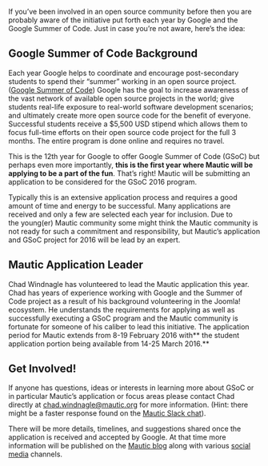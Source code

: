 If you’ve been involved in an open source community before then you are probably aware of the initiative put forth each year by Google and the Google Summer of Code. Just in case you’re not aware, here’s the idea:

## Google Summer of Code Background

Each year Google helps to coordinate and encourage post-secondary students to spend their “summer” working in an open source project. ([Google Summer of Code](https://developers.google.com/open-source/gsoc/)) Google has the goal to increase awareness of the vast network of available open source projects in the world; give students real-life exposure to real-world software development scenarios; and ultimately create more open source code for the benefit of everyone. Successful students receive a $5,500 USD stipend which allows them to focus full-time efforts on their open source code project for the full 3 months. The entire program is done online and requires no travel.

This is the 12th year for Google to offer Google Summer of Code (GSoC) but perhaps even more importantly, **this is the first year where Mautic will be applying to be a part of the fun**. That’s right! Mautic will be submitting an application to be considered for the GSoC 2016 program.

Typically this is an extensive application process and requires a good amount of time and energy to be successful. Many applications are received and only a few are selected each year for inclusion. Due to the young(er) Mautic community some might think the Mautic community is not ready for such a commitment and responsibility, but Mautic’s application and GSoC project for 2016 will be lead by an expert.

## Mautic Application Leader

Chad Windnagle has volunteered to lead the Mautic application this year. Chad has years of experience working with Google and the Summer of Code project as a result of his background volunteering in the Joomla! ecosystem. He understands the requirements for applying as well as successfully executing a GSoC program and the Mautic community is fortunate for someone of his caliber to lead this initiative. The application period for Mautic extends from 8-19 February 2016 with** the student application portion being available from 14-25 March 2016.**

## Get Involved!

If anyone has questions, ideas or interests in learning more about GSoC or in particular Mautic’s application or focus areas please contact Chad directly at [chad.windnagle@mautic.org](mailto:chad.windnagle@mautic.org) for more information. (Hint: there might be a faster response found on the [Mautic Slack chat](https://www.mautic.org/slack)).

There will be more details, timelines, and suggestions shared once the application is received and accepted by Google. At that time more information will be published on the [Mautic blog](https://www.mautic.org/blog) along with various [social](https://twitter.com/mautic) [media](https://facebook.com/trymautic) channels.